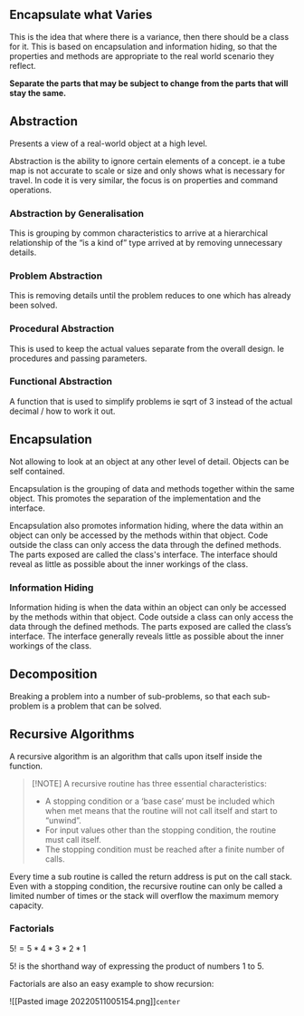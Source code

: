 ## Encapsulate what Varies

This is the idea that where there is a variance, then there should be a class for it. This is based on encapsulation and information hiding, so that the properties and methods are appropriate to the real world scenario they reflect.

**Separate the parts that may be subject to change from the parts that will stay the same.**

## Abstraction

Presents a view of a real-world object at a high level.

Abstraction is the ability to ignore certain elements of a concept. ie a tube map is not accurate to scale or size and only shows what is necessary for travel. In code it is very similar, the focus is on properties and command operations.

### Abstraction by Generalisation

This is grouping by common characteristics to arrive at a hierarchical relationship of the “is a kind of” type arrived at by removing unnecessary details.

### Problem Abstraction

This is removing details until the problem reduces to one which has already been solved.

### Procedural Abstraction

This is used to keep the actual values separate from the overall design. Ie procedures and passing parameters.

### Functional Abstraction

A function that is used to simplify problems ie sqrt of 3 instead of the actual decimal / how to work it out.

## Encapsulation

Not allowing to look at an object at any other level of detail. Objects can be self contained.

Encapsulation is the grouping of data and methods together within the same object. This promotes the separation of the implementation and the interface.

Encapsulation also promotes information hiding, where the data within an object can only be accessed by the methods within that object. Code outside the class can only access the data through the defined methods. The parts exposed are called the class's interface. The interface should reveal as little as possible about the inner workings of the class.

### Information Hiding

Information hiding is when the data within an object can only be accessed by the methods within that object. Code outside a class can only access the data through the defined methods. The parts exposed are called the class’s interface. The interface generally reveals little as possible about the inner workings of the class.

## Decomposition

Breaking a problem into a number of sub-problems, so that each sub-problem is a problem that can be solved.

## Recursive Algorithms

A recursive algorithm is an algorithm that calls upon itself inside the function.

> [!NOTE] A recursive routine has three essential characteristics:
> - A stopping condition or a ‘base case’ must be included which when met means that the routine will not call itself and start to “unwind”.
> - For input values other than the stopping condition, the routine must call itself.
> - The stopping condition must be reached after a finite number of calls.

Every time a sub routine is called the return address is put on the call stack. Even with a stopping condition, the recursive routine can only be called a limited number of times or the stack will overflow the maximum memory capacity.

### Factorials

$5! = 5 * 4 * 3 * 2 * 1$

5! is the shorthand way of expressing the product of numbers 1 to 5.

Factorials are also an easy example to show recursion:

![[Pasted image 20220511005154.png]]`center`
